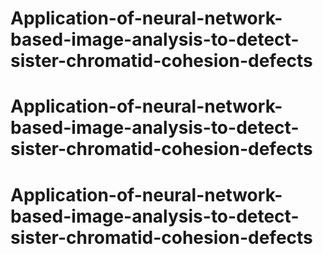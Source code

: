 # Application-of-neural-network-based-image-analysis-to-detect-sister-chromatid-cohesion-defects
# Application-of-neural-network-based-image-analysis-to-detect-sister-chromatid-cohesion-defects
# Application-of-neural-network-based-image-analysis-to-detect-sister-chromatid-cohesion-defects
